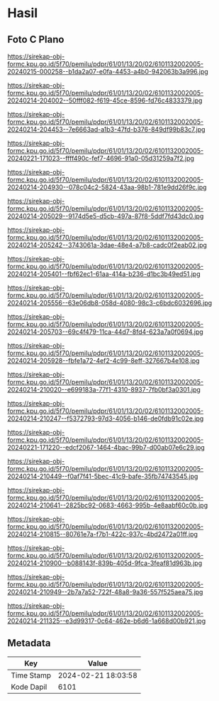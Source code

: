 # Hasil

## Foto C Plano

https://sirekap-obj-formc.kpu.go.id/5f70/pemilu/pdpr/61/01/13/20/02/6101132002005-20240215-000258--b1da2a07-e0fa-4453-a4b0-942063b3a996.jpg

https://sirekap-obj-formc.kpu.go.id/5f70/pemilu/pdpr/61/01/13/20/02/6101132002005-20240214-204002--50fff082-f619-45ce-8596-fd76c4833379.jpg

https://sirekap-obj-formc.kpu.go.id/5f70/pemilu/pdpr/61/01/13/20/02/6101132002005-20240214-204453--7e6663ad-a1b3-47fd-b376-849df99b83c7.jpg

https://sirekap-obj-formc.kpu.go.id/5f70/pemilu/pdpr/61/01/13/20/02/6101132002005-20240221-171023--ffff490c-fef7-4696-91a0-05d31259a7f2.jpg

https://sirekap-obj-formc.kpu.go.id/5f70/pemilu/pdpr/61/01/13/20/02/6101132002005-20240214-204930--078c04c2-5824-43aa-98b1-781e9dd26f9c.jpg

https://sirekap-obj-formc.kpu.go.id/5f70/pemilu/pdpr/61/01/13/20/02/6101132002005-20240214-205029--9174d5e5-d5cb-497a-87f8-5ddf7fd43dc0.jpg

https://sirekap-obj-formc.kpu.go.id/5f70/pemilu/pdpr/61/01/13/20/02/6101132002005-20240214-205242--3743061a-3dae-48e4-a7b8-cadc0f2eab02.jpg

https://sirekap-obj-formc.kpu.go.id/5f70/pemilu/pdpr/61/01/13/20/02/6101132002005-20240214-205401--fbf62ec1-61aa-414a-b236-d1bc3b49ed51.jpg

https://sirekap-obj-formc.kpu.go.id/5f70/pemilu/pdpr/61/01/13/20/02/6101132002005-20240214-205556--63e06db8-058d-4080-98c3-c6bdc6032696.jpg

https://sirekap-obj-formc.kpu.go.id/5f70/pemilu/pdpr/61/01/13/20/02/6101132002005-20240214-205703--69c4f479-11ca-44d7-8fd4-623a7a0f0694.jpg

https://sirekap-obj-formc.kpu.go.id/5f70/pemilu/pdpr/61/01/13/20/02/6101132002005-20240214-205928--fbfe1a72-4ef2-4c99-8eff-327667b4e108.jpg

https://sirekap-obj-formc.kpu.go.id/5f70/pemilu/pdpr/61/01/13/20/02/6101132002005-20240214-210020--e699183a-77f1-4310-8937-7fb0bf3a0301.jpg

https://sirekap-obj-formc.kpu.go.id/5f70/pemilu/pdpr/61/01/13/20/02/6101132002005-20240214-210247--f5372793-97d3-4056-b146-de0fdb91c02e.jpg

https://sirekap-obj-formc.kpu.go.id/5f70/pemilu/pdpr/61/01/13/20/02/6101132002005-20240221-171220--edcf2067-1464-4bac-99b7-d00ab07e6c29.jpg

https://sirekap-obj-formc.kpu.go.id/5f70/pemilu/pdpr/61/01/13/20/02/6101132002005-20240214-210449--f0af7f41-5bec-41c9-bafe-35fb74743545.jpg

https://sirekap-obj-formc.kpu.go.id/5f70/pemilu/pdpr/61/01/13/20/02/6101132002005-20240214-210641--2825bc92-0683-4663-995b-4e8aabf60c0b.jpg

https://sirekap-obj-formc.kpu.go.id/5f70/pemilu/pdpr/61/01/13/20/02/6101132002005-20240214-210815--80761e7a-f7b1-422c-937c-4bd2472a01ff.jpg

https://sirekap-obj-formc.kpu.go.id/5f70/pemilu/pdpr/61/01/13/20/02/6101132002005-20240214-210900--b088143f-839b-405d-9fca-3feaf81d963b.jpg

https://sirekap-obj-formc.kpu.go.id/5f70/pemilu/pdpr/61/01/13/20/02/6101132002005-20240214-210949--2b7a7a52-722f-48a8-9a36-557f525aea75.jpg

https://sirekap-obj-formc.kpu.go.id/5f70/pemilu/pdpr/61/01/13/20/02/6101132002005-20240214-211325--e3d99317-0c64-462e-b6d6-1a668d00b921.jpg


## Metadata

| Key        | Value               |
| ---------- | ------------------- |
| Time Stamp | 2024-02-21 18:03:58 |
| Kode Dapil | 6101                |



